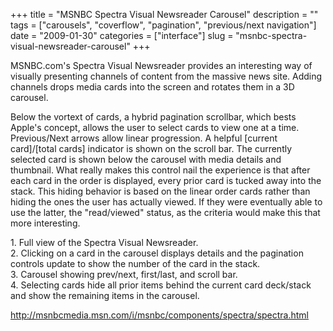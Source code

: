 +++
title = "MSNBC Spectra Visual Newsreader Carousel"
description = ""
tags = ["carousels", "coverflow", "pagination", "previous/next navigation"]
date = "2009-01-30"
categories = ["interface"]
slug = "msnbc-spectra-visual-newsreader-carousel"
+++


<p>MSNBC.com's Spectra Visual Newsreader provides an interesting way of visually presenting channels of content from the massive news site. Adding channels drops media cards into the screen and rotates them in a 3D carousel. </p>
<p>Below the vortext of cards, a hybrid pagination scrollbar, which bests Apple's concept, allows the user to select cards to view one at a time. Previous/Next arrows allow linear progression. A helpful [current card]/[total cards] indicator is shown on the scroll bar. The currently selected card is shown below the carousel with media details and thumbnail. What really makes this control nail the experience is that after each card in the order is displayed, every prior card is tucked away into the stack. This hiding behavior is based on the linear order cards rather than hiding the ones the user has actually viewed. If they were eventually able to use the latter, the "read/viewed" status, as the criteria would make this that more interesting. </p>
<div id="screens-full" class="clear"><div class="caption">1. Full view of the Spectra Visual Newsreader.</div><div class="fullimg clear"><a href="/media/interface/msnbc-spectra-pagination-1.png" class="group" rel="group" title="1. Full view of the Spectra Visual Newsreader."><img src="/media/interface/msnbc-spectra-pagination-1.png" alt="" class="img-responsive"></a></div></div><div id="screens-full" class="clear"><div class="caption">2. Clicking on a card in the carousel displays details and the pagination controls update to show the number of the card in the stack.</div><div class="fullimg clear"><a href="/media/interface/msnbc-spectra-pagination-2.png" class="group" rel="group" title="2. Clicking on a card in the carousel displays details and the pagination controls update to show th..."><img src="/media/interface/msnbc-spectra-pagination-2.png" alt="" class="img-responsive"></a></div></div><div id="screens-full" class="clear"><div class="caption">3. Carousel showing prev/next, first/last, and scroll bar.</div><div class="fullimg clear"><a href="/media/interface/msnbc-spectra-pagination-3.png" class="group" rel="group" title="3. Carousel showing prev/next, first/last, and scroll bar."><img src="/media/interface/msnbc-spectra-pagination-3.png" alt="" class="img-responsive"></a></div></div><div id="screens-full" class="clear"><div class="caption">4. Selecting cards hide all prior items behind the current card deck/stack and show the remaining items in the carousel.</div><div class="fullimg clear"><a href="/media/interface/msnbc-spectra-pagination-4.png" class="group" rel="group" title="4. Selecting cards hide all prior items behind the current card deck/stack and show the remaining it..."><img src="/media/interface/msnbc-spectra-pagination-4.png" alt="" class="img-responsive"></a></div></div>        
<p><a href="http://msnbcmedia.msn.com/i/msnbc/components/spectra/spectra.html">http://msnbcmedia.msn.com/i/msnbc/components/spectra/spectra.html</a></p>

